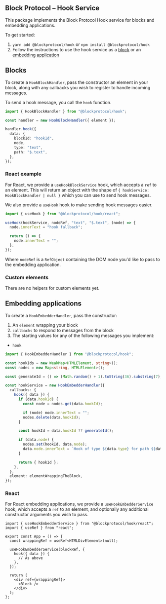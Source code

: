 ## Block Protocol – Hook Service

This package implements the Block Protocol Hook service for blocks and embedding applications.

To get started:

1.  `yarn add @blockprotocol/hook` or `npm install @blockprotocol/hook`
1.  Follow the instructions to use the hook service as a [block](#blocks) or an [embedding application](#embedding-applications)

## Blocks

To create a `HookBlockHandler`, pass the constructor an element in your block, along with any callbacks you wish to register to handle incoming messages.

To send a hook message, you call the `hook` function.

```typescript
import { HookBlockHandler } from "@blockprotocol/hook";

const handler = new HookBlockHandler({ element });

handler.hook({
  data: {
    blockId: "hookId",
    node,
    type: "text",
    path: "$.text",
  },
});
```

### React example

For React, we provide a `useHookBlockService` hook, which accepts a `ref` to an element. This will return an object with the shape of `{ hookService: HookBlockHandler | null }` which you can use to send hook messages.

We also provide a `useHook` hook to make sending hook messages easier.

```typescript
import { useHook } from "@blockprotocol/hook/react";

useHook(hookService, nodeRef, "text", "$.text", (node) => {
  node.innerText = "hook fallback";

  return () => {
    node.innerText = "";
  };
});
```

Where `nodeRef` is a `RefObject` containing the DOM node you'd like to pass to the embedding application.

### Custom elements

There are no helpers for custom elements yet.

## Embedding applications

To create a `HookEmbedderHandler`, pass the constructor:

1.  An `element` wrapping your block
1.  `callbacks` to respond to messages from the block
1.  The starting values for any of the following messages you implement:

- `hook`

```typescript
import { HookEmbedderHandler } from "@blockprotocol/hook";

const hookIds = new WeakMap<HTMLElement, string>();
const nodes = new Map<string, HTMLElement>();

const generateId = () => (Math.random() + 1).toString(36).substring(7);

const hookService = new HookEmbedderHandler({
  callbacks: {
    hook({ data }) {
      if (data.hookId) {
        const node = nodes.get(data.hookId);

        if (node) node.innerText = "";
        nodes.delete(data.hookId);
      }

      const hookId = data.hookId ?? generateId();

      if (data.node) {
        nodes.set(hookId, data.node);
        data.node.innerText = `Hook of type ${data.type} for path ${data.path}`;
      }

      return { hookId };
    },
  },
  element: elementWrappingTheBlock,
});
```

### React

For React embedding applications, we provide a `useHookEmbedderService` hook, which accepts a `ref` to an element, and optionally any additional constructor arguments you wish to pass.

```tsx
import { useHookEmbedderService } from "@blockprotocol/hook/react";
import { useRef } from "react";

export const App = () => {
  const wrappingRef = useRef<HTMLDivElement>(null);

  useHookEmbedderService(blockRef, {
    hook({ data }) {
      // As above
    },
  });

  return (
    <div ref={wrappingRef}>
      <Block />
    </div>
  );
};
```
